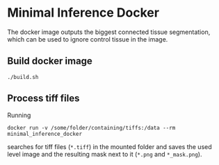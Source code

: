 # Minimal Inference Docker
The docker image outputs the biggest connected tissue segmentation, which can be used to ignore control tissue in the image.

## Build docker image

```shell
./build.sh
```

## Process tiff files

Running

```shell
docker run -v /some/folder/containing/tiffs:/data --rm minimal_inference_docker
```

searches for tiff files (`*.tiff`) in the mounted folder and saves the used level image and the resulting mask next to it (`*.png` and `*_mask.png`).
